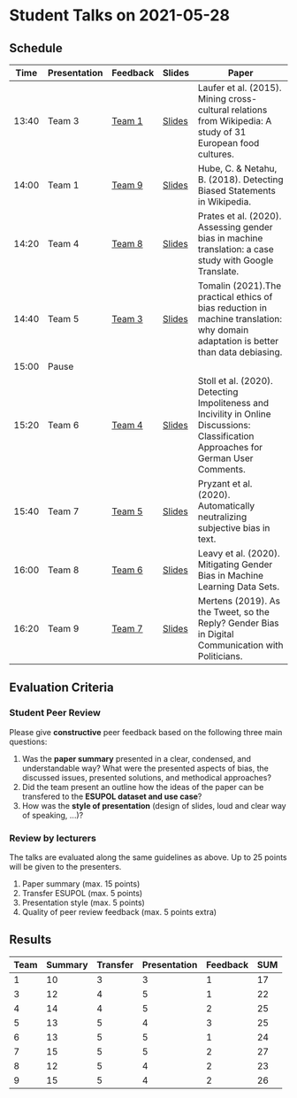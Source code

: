 # Student Talks on 2021-05-28

## Schedule

| Time        | Presentation           | Feedback  | Slides  | Paper  |
| ------------- | ------------- | -------------| ------------- |-----------------------------------------------|
| 13:40 | Team 3  | [Team 1](https://docs.google.com/document/d/1lzt06MRjb-iGzDgrdTRX85Ik24Zehdfd5_8iP3z_ozk/edit?usp=sharing)  | [Slides](https://th-koeln.sciebo.de/s/iAToUG8ux6X8Sif)  | Laufer et al. (2015). Mining cross-cultural relations from Wikipedia: A study of 31 European food cultures. |
| 14:00 | Team 1  | [Team 9](https://docs.google.com/document/d/1LWnwcTkRwTAJR1H1tcXykU3qEbpPKKQAQFlQ1MTk1r8/edit?usp=sharing)  | [Slides](https://th-koeln.sciebo.de/s/4R9kHd7VhlQqzCI)  | Hube, C. & Netahu, B. (2018). Detecting Biased Statements in Wikipedia. |
| 14:20 | Team 4  | [Team 8](https://docs.google.com/document/d/1S_PA6y6Gc9WZ13glqJPN28Jf8LM_8oTf39ivJj_ec8M/edit?usp=sharing)  | [Slides](https://th-koeln.sciebo.de/s/0oqs8DJOjb8Q3WH)  | Prates et al. (2020). Assessing gender bias in machine translation: a case study with Google Translate. |
| 14:40 | Team 5  | [Team 3](https://docs.google.com/document/d/1tsCwMb_-nGhTpTrRlgFu8benSBLjIgCU65Ya8epB_Bs/edit?usp=sharing)  | [Slides](https://th-koeln.sciebo.de/s/k7LgKViaJU4IPbW)  | Tomalin (2021).The practical ethics of bias reduction in machine translation: why domain adaptation is better than data debiasing. |
| 15:00 | Pause  |   | | |
| 15:20 | Team 6  | [Team 4](https://docs.google.com/document/d/1z5ScXIdaZ50zCor8L0ZCBpuIfYwvrtrhu-OEy0qYRXo/edit?usp=sharing)  | [Slides](https://th-koeln.sciebo.de/s/YJza2XgWbw55ALB)  | Stoll et al. (2020). Detecting Impoliteness and Incivility in Online Discussions: Classification Approaches for German User Comments. |
| 15:40 | Team 7  | [Team 5](https://docs.google.com/document/d/1MUAupLv-ExUdVHBtwDdR9wIU6xNnHIObS7V27Rr_1EY/edit?usp=sharing)  | [Slides](https://th-koeln.sciebo.de/s/QVHUtOPzjtZOsMe)  | Pryzant et al. (2020). Automatically neutralizing subjective bias in text. |
| 16:00 | Team 8  | [Team 6](https://docs.google.com/document/d/1NEfU4d0fqYvGu5UEXjbtBZXVjExsoWGTRgfzOt4gqvE/edit?usp=sharing)  | [Slides](https://th-koeln.sciebo.de/s/CbHLnMEqBylVtc2)  | Leavy et al. (2020). Mitigating Gender Bias in Machine Learning Data Sets. |
| 16:20 | Team 9  | [Team 7](https://docs.google.com/document/d/1Ye4OGOMh60UdeFUefUkhhehBZFEqPJ5OqvRCKlUAGHE/edit?usp=sharing)  | [Slides](https://th-koeln.sciebo.de/s/LWD7nMxMU1btnw7)  | Mertens (2019). As the Tweet, so the Reply? Gender Bias in Digital Communication with Politicians. |

## Evaluation Criteria 

### Student Peer Review 

Please give __constructive__ peer feedback based on the following three main questions:

1. Was the __paper summary__ presented in a clear, condensed, and understandable way? What were the presented aspects of bias, the discussed issues, presented solutions, and methodical approaches? 
2. Did the team present an outline how the ideas of the paper can be transfered to the __ESUPOL dataset and use case__?
3. How was the __style of presentation__ (design of slides, loud and clear way of speaking, ...)?

### Review by lecturers

The talks are evaluated along the same guidelines as above. Up to 25 points will be given to the presenters. 

1. Paper summary (max. 15 points)
2. Transfer ESUPOL (max. 5 points)
3. Presentation style (max. 5 points)
4. Quality of peer review feedback (max. 5 points extra)

## Results

| Team        | Summary       | Transfer     | Presentation  | Feedback  | SUM      |
| ----------- | ------------- | -------------| ------------- |---------- | -------- |
| 1 | 10 | 3 | 3 | 1 | 17|
| 3 | 12 | 4 | 5 | 1 | 22|
| 4 | 14 | 4 | 5 | 2 | 25|
| 5 | 13 | 5 | 4 | 3 | 25|
| 6 | 13 | 5 | 5 | 1 | 24|
| 7 | 15 | 5 | 5 | 2 | 27|
| 8 | 12 | 5 | 4 | 2 | 23|
| 9 | 15 | 5 | 4 | 2 | 26|

